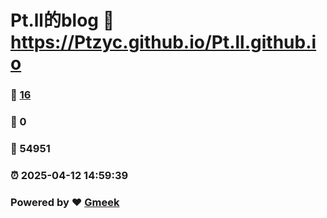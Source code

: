 # Pt.ll的blog :link: https://Ptzyc.github.io/Pt.ll.github.io 
### :page_facing_up: [16](https://Ptzyc.github.io/Pt.ll.github.io/tag.html) 
### :speech_balloon: 0 
### :hibiscus: 54951 
### :alarm_clock: 2025-04-12 14:59:39 
### Powered by :heart: [Gmeek](https://github.com/Meekdai/Gmeek)
